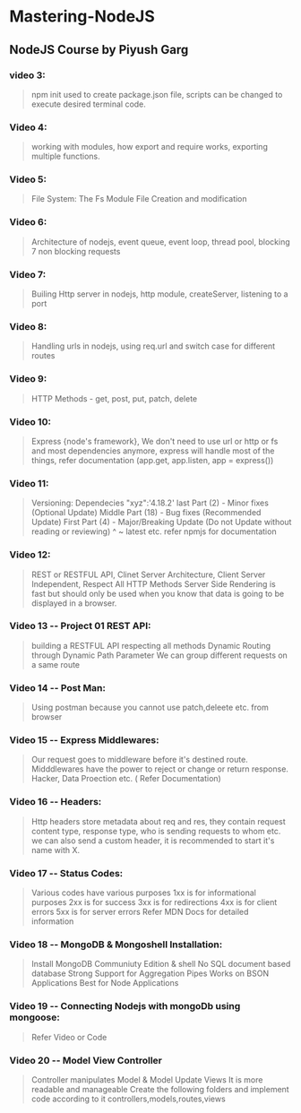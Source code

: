 # Mastering-NodeJS

## NodeJS Course by Piyush Garg

### video 3:

> npm init used to create package.json file, scripts can be changed to execute desired terminal code.

### Video 4:

> working with modules, how export and require works, exporting multiple functions.

### Video 5:

> File System: The Fs Module
> File Creation and modification

### Video 6:

> Architecture of nodejs, event queue, event loop, thread pool, blocking 7 non blocking requests

### Video 7:

> Builing Http server in nodejs, http module, createServer, listening to a port

### Video 8:

> Handling urls in nodejs, using req.url and switch case for different routes

### Video 9:

> HTTP Methods - get, post, put, patch, delete

### Video 10:

> Express {node's framework}, We don't need to use url or http or fs and most dependencies anymore, express will handle most of the things, refer documentation (app.get, app.listen, app = express())

### Video 11:

> Versioning: Dependecies "xyz":'4.18.2'
> last Part (2) - Minor fixes (Optional Update)
> Middle Part (18) - Bug fixes (Recommended Update)
> First Part (4) - Major/Breaking Update (Do not Update without reading or reviewing)
> ^ ~ latest etc. refer npmjs for documentation

### Video 12:

> REST or RESTFUL API, Clinet Server Architecture, Client Server Independent, Respect All HTTP Methods
> Server Side Rendering is fast but should only be used when you know that data is going to be displayed in a browser.

### Video 13 -- Project 01 REST API:

> building a RESTFUL API respecting all methods
> Dynamic Routing through Dynamic Path Parameter
> We can group different requests on a same route

### Video 14 -- Post Man:

> Using postman because you cannot use patch,deleete etc. from browser

### Video 15 -- Express Middlewares:

> Our request goes to middleware before it's destined route. Midddlewares have the power to reject or change or return response.
> Hacker, Data Proection etc. ( Refer Documentation)

### Video 16 -- Headers:

> Http headers store metadata about req and res, they contain request content type, response type, who is sending requests to whom etc.
> we can also send a custom header, it is recommended to start it's name with X.

### Video 17 -- Status Codes:

> Various codes have various purposes
> 1xx is for informational purposes
> 2xx is for success
> 3xx is for redirections
> 4xx is for client errors
> 5xx is for server errors
> Refer MDN Docs for detailed information

### Video 18 -- MongoDB & Mongoshell Installation:

> Install MongoDB Communiuty Edition & shell
> No SQL document based database
> Strong Support for Aggregation Pipes
> Works on BSON Applications
> Best for Node Applications

### Video 19 -- Connecting Nodejs with mongoDb using mongoose:

> Refer Video or Code

### Video 20 -- Model View Controller

> Controller manipulates Model & Model Update Views
> It is more readable and manageable
> Create the following folders and implement code according to it
> controllers,models,routes,views
